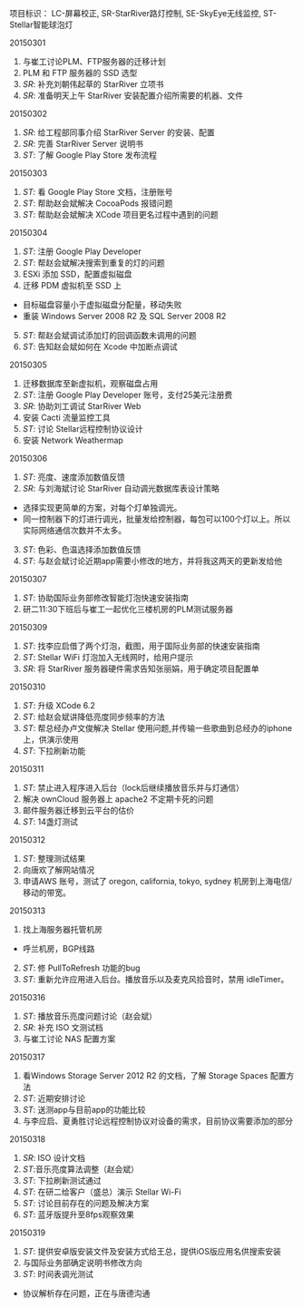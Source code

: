 项目标识： LC-屏幕校正, SR-StarRiver路灯控制, SE-SkyEye无线监控, ST-Stellar智能球泡灯

20150301

1. 与崔工讨论PLM、FTP服务器的迁移计划
2. PLM 和 FTP 服务器的 SSD 选型
3. *SR*: 补充刘朝伟起草的 StarRiver 立项书
4. *SR*: 准备明天上午 StarRiver 安装配置介绍所需要的机器、文件

20150302

1. *SR*: 给工程部同事介绍 StarRiver Server 的安装、配置
2. *SR*: 完善 StarRiver Server 说明书
3. *ST*: 了解 Google Play Store 发布流程

20150303

1. *ST*: 看 Google Play Store 文档，注册账号
2. *ST*: 帮助赵会斌解决 CocoaPods 报错问题
3. *ST*: 帮助赵会斌解决 XCode 项目更名过程中遇到的问题

20150304

1. *ST*: 注册 Google Play Developer
2. *ST*: 帮赵会斌解决搜索到重复的灯的问题
3. ESXi 添加 SSD，配置虚拟磁盘
4. 迁移 PDM 虚拟机至 SSD 上
  - 目标磁盘容量小于虚拟磁盘分配量，移动失败
  - 重装 Windows Server 2008 R2 及 SQL Server 2008 R2
5. *ST*: 帮赵会斌调试添加灯的回调函数未调用的问题
6. *ST*: 告知赵会斌如何在 Xcode 中加断点调试

20150305

1. 迁移数据库至新虚拟机，观察磁盘占用
2. *ST*: 注册 Google Play Developer 账号，支付25美元注册费
3. *SR*: 协助刘工调试 StarRiver Web
4. 安装 Cacti 流量监控工具
5. *ST*: 讨论 Stellar远程控制协议设计
6. 安装 Network Weathermap

20150306

1. *ST*: 亮度、速度添加数值反馈
2. *SR*: 与刘海斌讨论 StarRiver 自动调光数据库表设计策略
  - 选择实现更简单的方案，对每个灯单独调光。
  - 同一控制器下的灯进行调光，批量发给控制器，每包可以100个灯以上。所以实际网络通信次数并不太多。
3. *ST*: 色彩、色温选择添加数值反馈
4. *ST*: 与赵会斌讨论近期app需要小修改的地方，并将我这两天的更新发给他

20150307

1. *ST*: 协助国际业务部修改智能灯泡快速安装指南
2. 研二11:30下班后与崔工一起优化三楼机房的PLM测试服务器

20150309

1. *ST*: 找李应启借了两个灯泡，截图，用于国际业务部的快速安装指南
2. *ST*: Stellar WiFi 灯泡加入无线网时，给用户提示
3. *SR*: 将 StarRiver 服务器硬件需求告知张丽娟，用于确定项目配置单

20150310

1. *ST*: 升级 XCode 6.2
2. *ST*: 给赵会斌讲降低亮度同步频率的方法
3. *ST*: 帮总经办卢文俊解决 Stellar 使用问题,并传输一些歌曲到总经办的iphone上，供演示使用
4. *ST*: 下拉刷新功能
 
20150311

1. *ST*: 禁止进入程序进入后台（lock后继续播放音乐并与灯通信）
2. 解决 ownCloud 服务器上 apache2 不定期卡死的问题
3. 邮件服务器迁移到云平台的估价
4. *ST*: 14盏灯测试

20150312

1. *ST*: 整理测试结果
2. 向唐欢了解网站情况
3. 申请AWS 账号，测试了 oregon, california, tokyo, sydney 机房到上海电信/移动的带宽。

20150313

1. 找上海服务器托管机房
  - 呼兰机房，BGP线路
2. *ST*: 修 PullToRefresh 功能的bug
3. *ST*: 重新允许应用进入后台。播放音乐以及麦克风拾音时，禁用 idleTimer。

20150316

1. *ST*: 播放音乐亮度问题讨论（赵会斌）
2. *SR*: 补充 ISO 文测试档
3. 与崔工讨论 NAS 配置方案

20150317

1. 看Windows Storage Server 2012 R2 的文档，了解 Storage Spaces 配置方法
2. *ST*: 近期安排讨论
3. *ST*: 送测app与目前app的功能比较
4. 与李应启、夏勇胜讨论远程控制协议对设备的需求，目前协议需要添加的部分

20150318

1. *SR*: ISO 设计文档
2. *ST*:音乐亮度算法调整（赵会斌）
3. *ST*: 下拉刷新测试通过
4. *ST*: 在研二给客户（盛总）演示 Stellar Wi-Fi 
5. *ST*: 讨论目前存在的问题及解决方案
6. *ST*: 蓝牙版提升至8fps观察效果

20150319

1. *ST*: 提供安卓版安装文件及安装方式给王总，提供iOS版应用名供搜索安装
2. 与国际业务部确定说明书修改方向
3. *ST*: 时间表调光测试
  - 协议解析存在问题，正在与唐德沟通

[//]: # (comment)
